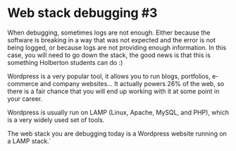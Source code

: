 # Web stack debugging #3

When debugging, sometimes logs are not enough. Either because the software is breaking in a way that was not expected and the error is not being logged, or because logs are not providing enough information. In this case, you will need to go down the stack, the good news is that this is something Holberton students can do :)

Wordpress is a very popular tool, it allows you to run blogs, portfolios, e-commerce and company websites… It actually powers 26% of the web, so there is a fair chance that you will end up working with it at some point in your career.

Wordpress is usually run on LAMP (Linux, Apache, MySQL, and PHP), which is a very widely used set of tools.

The web stack you are debugging today is a Wordpress website running on a LAMP stack.`
